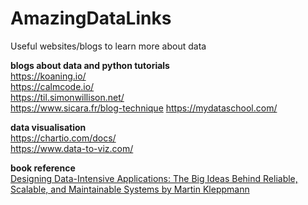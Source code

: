 # AmazingDataLinks
Useful websites/blogs to learn more about data 



**blogs about data and python tutorials**  
https://koaning.io/  
https://calmcode.io/  
https://til.simonwillison.net/  
https://www.sicara.fr/blog-technique
https://mydataschool.com/

**data visualisation**   
https://chartio.com/docs/  
https://www.data-to-viz.com/  

**book reference**  
[ Designing Data-Intensive Applications: The Big Ideas Behind Reliable, Scalable, and Maintainable Systems
by Martin Kleppmann ](https://github.com/ms2ag16/Books/blob/master/Designing%20Data-Intensive%20Applications%20-%20Martin%20Kleppmann.pdf)
